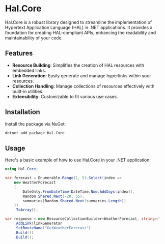 ﻿# Hal.Core

Hal.Core is a robust library designed to streamline the implementation of Hypertext Application Language (HAL) in .NET applications. It provides a foundation for creating HAL-compliant APIs, enhancing the readability and maintainability of your code.

## Features

- **Resource Building**: Simplifies the creation of HAL resources with embedded links.
- **Link Generation**: Easily generate and manage hyperlinks within your resources.
- **Collection Handling**: Manage collections of resources effectively with built-in utilities.
- **Extensibility**: Customizable to fit various use cases.

## Installation

Install the package via NuGet:

```bash
dotnet add package Hal.Core
```

## Usage

Here's a basic example of how to use Hal.Core in your .NET application:

```csharp
using Hal.Core;

var forecast = Enumerable.Range(1, 5).Select(index =>
    new WeatherForecast
    (
        DateOnly.FromDateTime(DateTime.Now.AddDays(index)),
        Random.Shared.Next(-20, 55),
        summaries[Random.Shared.Next(summaries.Length)]
    ))
    .ToArray();

var response = new ResourceCollectionBuilder<WeatherForecast, string>(forecast, "meta")
    .AddLink(linkGenerator
    .SetRouteName("GetWeatherForecast")
    .Build())
    .Build();
```
